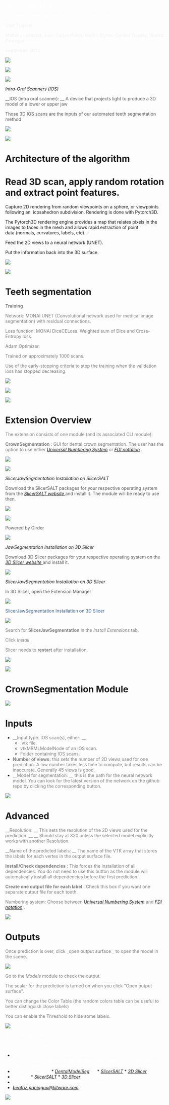 <span style="color:#ffffff">SlicerDentalModelSeg</span>

<span style="color:#ffffff"> Automated teeth segmentation on Intra\-Oral Scans</span>

<span style="color:#f2f2f2">User Tutorial</span>

<span style="color:#f2f2f2">Mathieu Leclercq\, Juan Carlos Prieto\, Martin Styner\, Connor Bowley\, Beatriz Paniagua </span>

<span style="color:#f2f2f2">September 2022</span>

![](img/SlicerSALT-SlicerDentalModelSeg-Tutorial_0.png)

![](img/SlicerSALT-SlicerDentalModelSeg-Tutorial_1.png)

![](img/SlicerSALT-SlicerDentalModelSeg-Tutorial_2.png)

_Intra\-Oral Scanners \(IOS\)_

<span style="color:#595959"> __IOS \(intra oral scanner\): __ </span>  <span style="color:#595959">A device that projects light to produce a 3D model of a lower or upper jaw</span>

<span style="color:#595959">Those 3D IOS scans are the inputs of our automated teeth segmentation method</span>

![](img/SlicerSALT-SlicerDentalModelSeg-Tutorial_3.png)

![](img/SlicerSALT-SlicerDentalModelSeg-Tutorial_4.png)

# Architecture of the algorithm

# Read 3D scan, apply random rotation and extract point features.

Capture 2D rendering from random viewpoints on a sphere, or viewpoints following an  icosahedron subdivision. Rendering is done with Pytorch3D.

The Pytorch3D rendering engine provides a map that relates pixels in the images to faces in the mesh and allows rapid extraction of point data (normals, curvatures, labels, etc).

Feed the 2D views to a neural network (UNET).

Put the information back into the 3D surface.

![](img/SlicerSALT-SlicerDentalModelSeg-Tutorial_5.png)

![](img/SlicerSALT-SlicerDentalModelSeg-Tutorial_6.png)

# Teeth segmentation

<span style="color:#7f7f7f"> __Training__ </span>

<span style="color:#7f7f7f">Network: MONAI UNET \(Convolutional network used for medical image segmentation\) with residual connections\.</span>

<span style="color:#7f7f7f">Loss function: MONAI DiceCELoss\. Weighted sum of Dice and Cross\-Entropy loss\.</span>

<span style="color:#7f7f7f">Adam Optimizer\.</span>

<span style="color:#7f7f7f">Trained on approximately 1000 scans\.</span>

<span style="color:#7f7f7f">Use of the early\-stopping criteria to stop the training when the validation loss has stopped decreasing\.</span>

![](img/SlicerSALT-SlicerDentalModelSeg-Tutorial_7.png)

![](img/SlicerSALT-SlicerDentalModelSeg-Tutorial_8.png)

![](img/SlicerSALT-SlicerDentalModelSeg-Tutorial_9.png)

# Extension Overview

<span style="color:#7f7f7f">The extension consists of one module \(and its associated CLI module\):</span>

<span style="color:#7f7f7f"> __CrownSegmentation__ </span>  <span style="color:#7f7f7f">: GUI for dental crown segmentation\. The user has the option to use either </span>  <span style="color:#7f7f7f"> _[Universal Numbering System](https://en.wikipedia.org/wiki/Universal_Numbering_System)_ </span>  <span style="color:#7f7f7f"> or </span>  <span style="color:#7f7f7f"> _[FDI notation](https://en.wikipedia.org/wiki/FDI_World_Dental_Federation_notation)_ </span>  <span style="color:#7f7f7f">\.</span>

![](img/SlicerSALT-SlicerDentalModelSeg-Tutorial_10.png)

![](img/SlicerSALT-SlicerDentalModelSeg-Tutorial_11.png)

_SlicerJawSegmentation Installation on SlicerSALT_

<span style="color:#595959">Download the SlicerSALT packages for your respective operating system from the </span>  _[SlicerSALT website ](http://salt.slicer.org)_  <span style="color:#595959">and install it\. </span>  <span style="color:#595959">The module </span>  <span style="color:#595959">will be ready to use then\. </span>

![](img/SlicerSALT-SlicerDentalModelSeg-Tutorial_12.png)

![](img/SlicerSALT-SlicerDentalModelSeg-Tutorial_13.png)

<span style="color:#595959">Powered by Girder</span>

![](img/SlicerSALT-SlicerDentalModelSeg-Tutorial_14.png)

_JawSegmentation Installation on 3D Slicer_

<span style="color:#595959">  Download 3D Slicer packages for your respective operating system on the </span>  _[3D Slicer website ](http://www.slicer.org)_  <span style="color:#595959">and install it\.</span>

![](img/SlicerSALT-SlicerDentalModelSeg-Tutorial_15.png)

_SlicerJawSegmentation Installation on 3D Slicer_

<span style="color:#595959">  In 3D Slicer\, open the Extension Manager</span>

![](img/SlicerSALT-SlicerDentalModelSeg-Tutorial_16.png)

<span style="color:#366092">SlicerJawSegmentation Installation on 3D Slicer</span>

![](img/SlicerSALT-SlicerDentalModelSeg-Tutorial_17.png)

<span style="color:#7f7f7f">Search for </span>  <span style="color:#7f7f7f"> __SlicerJawSegmentation__ </span>  <span style="color:#7f7f7f"> in the </span>  <span style="color:#7f7f7f"> _Install Extensions_ </span>  <span style="color:#7f7f7f"> tab\.</span>

<span style="color:#7f7f7f">Click </span>  <span style="color:#7f7f7f"> _Install_ </span>  <span style="color:#7f7f7f">\.</span>

<span style="color:#7f7f7f">Slicer needs to </span>  <span style="color:#7f7f7f"> __restart__ </span>  <span style="color:#7f7f7f"> after installation\.</span>

![](img/SlicerSALT-SlicerDentalModelSeg-Tutorial_18.png)

![](img/SlicerSALT-SlicerDentalModelSeg-Tutorial_19.png)

# CrownSegmentation Module

![](img/SlicerSALT-SlicerDentalModelSeg-Tutorial_20.png)

# Inputs



* <span style="color:#7f7f7f"> __Input type\. IOS scan\(s\)\, either: __ </span>
  * <span style="color:#7f7f7f"> \.vtk file\.</span>
  * <span style="color:#7f7f7f">vtkMRMLModelNode of an IOS scan\.</span>
  * <span style="color:#7f7f7f">Folder containing IOS scans\. </span>
* <span style="color:#7f7f7f"> __Number of views:__ </span>  <span style="color:#7f7f7f"> this sets the number of 2D views used for one prediction\. A low number takes less time to compute\, but results can be inaccurate\. Generally 45 views is good\.</span>
* <span style="color:#7f7f7f"> __Model for segmentation: __ </span>  <span style="color:#7f7f7f">this is the path for the neural network model\. You can look for the latest version of the network on the github repo by clicking the corresponding button\.</span>


![](img/SlicerSALT-SlicerDentalModelSeg-Tutorial_21.png)

# Advanced

<span style="color:#7f7f7f"> __Resolution: __ </span>  <span style="color:#7f7f7f">This sets the resolution of the 2D views used for the prediction\.</span>  <span style="color:#7f7f7f"> __ __ </span>  <span style="color:#7f7f7f">Should stay at 320 unless the selected model explicitly works with another Resolution\.</span>

<span style="color:#7f7f7f"> __Name of the predicted labels: __ </span>  <span style="color:#7f7f7f">The name of the VTK array that stores the labels for each vertex in the output surface file\.</span>

<span style="color:#7f7f7f"> __Install/Check dependencies__ </span>  <span style="color:#7f7f7f">: This forces the installation of all dependencies\. You do not need to use this button as the module will automatically install all dependencies before the first prediction\.</span>

<span style="color:#7f7f7f"> __Create one output file for each label__ </span>  <span style="color:#7f7f7f">: Check this box if you want one separate output file for each tooth\.</span>

<span style="color:#7f7f7f">Numbering system: Choose between </span>  <span style="color:#7f7f7f"> _[Universal Numbering System](https://en.wikipedia.org/wiki/Universal_Numbering_System)_ </span>  <span style="color:#7f7f7f"> and </span>  <span style="color:#7f7f7f"> _[FDI notation](https://en.wikipedia.org/wiki/FDI_World_Dental_Federation_notation)_ </span>  <span style="color:#7f7f7f">\.</span>

![](img/SlicerSALT-SlicerDentalModelSeg-Tutorial_22.png)

# Outputs

<span style="color:#7f7f7f">Once prediction is over\, click </span>  <span style="color:#7f7f7f"> _open output surface _ </span>  <span style="color:#7f7f7f">to open the model in the scene\.</span>

![](img/SlicerSALT-SlicerDentalModelSeg-Tutorial_23.png)

<span style="color:#7f7f7f">Go to the </span>  <span style="color:#7f7f7f"> _Models_ </span>  <span style="color:#7f7f7f"> module to check the output\.</span>

<span style="color:#7f7f7f">The scalar for the prediction is turned on when you click "Open output surface"\.</span>

<span style="color:#7f7f7f">You can change the Color Table \(the random colors table can be useful to better distinguish close labels\)</span>

<span style="color:#7f7f7f">You can enable the Threshold to hide some labels\.</span>

![](img/SlicerSALT-SlicerDentalModelSeg-Tutorial_24.png)

<span style="color:#ffffff">Acknowledgements \-</span>

<span style="color:#ffffff"> Resources \- Questions</span>



* <span style="color:#ffffff">The S\-rep module developers gratefully acknowledge funding for this project provided by NIH NIBIB R01EB021391 \(Shape Analysis Toolbox for Medical Image Computing Projects\)\, as well as the Slicer community\.</span>
* <span style="color:#ffffff">Github repository: </span>
      * _[DentalModelSeg](https://github.com/DCBIA-OrthoLab/SlicerDentalModelSeg.git)_  <span style="color:#ffffff"> _ _ </span>
      * <span style="color:#0000ff"> _[SlicerSALT](https://github.com/Kitware/SlicerSALT)_ </span>
      * <span style="color:#0000ff"> _[3D Slicer](https://github.com/Slicer/Slicer)_ </span>
* <span style="color:#ffffff">Forums:</span>
      * <span style="color:#0000ff"> _[SlicerSALT](https://discourse.slicer.org/t/about-the-slicersalt-category/47)_ </span>
      * <span style="color:#0000ff"> _[3D Slicer](https://discourse.slicer.org/)_ </span>
* <span style="color:#ffffff">For other remarks or questions\, please email: </span>
* _[beatriz\.paniagua@kitware\.com](mailto:beatriz.paniagua@kitware.com)_


![](img/SlicerSALT-SlicerDentalModelSeg-Tutorial_25.png)


